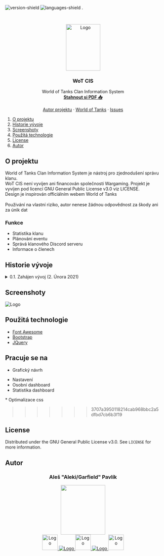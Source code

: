 ![version-shield]
![languages-shield]
.
<!-- PROJECT LOGO -->
<br />
<p align="center">
  <a href="http://wot-cis.alespavlik.cz/">
    <img src="http://wot-cis.alespavlik.cz/img/cis-logo.png" alt="Logo" width="111px" height="150px">
  </a>

  <h3 align="center">WoT CIS</h3>

  <p align="center">
    World of Tanks Clan Information System
    <br />
    <a href="http://wot-cis.alespavlik.cz/WoT-CIS.pdf"><strong>Stahnout si PDF 📥</strong></a>
    <br />
    <br />
    <a href="http://alespavlik.cz">Autor projektu</a>
    ·
    <a href="https://worldoftanks.eu/">World of Tanks</a>
    ·
    <a href="https://github.com/AlekiCreative/WorldOfTanks_CIS/issues">Issues</a>
  </p>
</p>


<!-- TABLE OF CONTENTS -->
<ol>
    <li><a href="#o-projektu">O projektu</a></li>
    <li><a href="#historie-vývoje">Historie vývoje</a></li>
    <li><a href="#screenshoty">Screenshoty</a></li>
    <li><a href="#použitá-technologie">Použitá technologie</a></li>
    <li><a href="#license">License</a></li>
    <li><a href="#autor">Autor</a></li>
</ol>

<!-- O projektu -->
## O projektu
<p>World of Tanks Clan Information System je nástroj pro zjednodušení správu klanu.</br>
WoT CIS není vyvíjen ani financován společnosti Wargaming. Projekt je vyvíjen pod licencí GNU General Public License v3.0 viz LICENSE.</br>
Design je inspirován officiálním webem World of Tanks</br>
</br>
Použivání na vlastní riziko, autor nenese žádnou odpovědnost za škody ani za únik dat</p>

### Funkce
<ul>
    <li>Statistika klanu</li>
    <li>Plánování eventu</li>
    <li>Správá klanového Discord serveru</li>
    <li>Informace o členech</li>
</ul>

<!-- Historie vývoje -->
## Historie vývoje
<details>
  <summary>0.1. Zahájen vývoj (2. Února 2021)</summary>
  <li>Grafický návrh </li>
  <li>Základní struktura souboru </li>
</details>

<!-- Screenshoty -->
## Screenshoty

<img src="obrázek_2021-02-02_010608.png" alt="Logo">

<!-- Použitá technologie -->
## Použitá technologie
* [Font Awesome](https://fontawesome.com)
* [Bootstrap](https://getbootstrap.com)
* [JQuery](https://jquery.com)


## Pracuje se na

*	Grafický návrh
<ul>	
<li>Nastavení</li>
<li>Osobní dashboard</li>
<li>Statistika dashboard</li>
</ul>
*	Optimalizace css


>>>>>>> 3707a3950118214cab968bbc2a5dfbd7cb6b3f19
<!-- LICENSE -->
## License

Distributed under the GNU General Public License v3.0. See `LICENSE` for more information.

<!-- Autor -->
## Autor
<h3 align="center">Aleš "Aleki/Garfield" Pavlík</h3>

<p align="center">
  
  <img src="https://content-core.grandit.cz//crew/prod/categories/images/Garfield.png" width="144px" height="160px">
  
  </br>
  
  <a href="https://www.instagram.com/aleki_arts/">
    <img src="https://i0.wp.com/voxeuropae.com/wp-content/uploads/2019/02/SKq9yH-black-and-white-instagram-logo-png.png?fit=1200%2C1200&ssl=1&w=640" alt="Logo" width="50px" height="50px">
  </a>
  
   <a href="#autor">
    <img src="http://www.alespavlik.cz/blank-field.png" alt="Logo">
   </a>
  
  <a href="https://twitter.com/AleschP">
    <img src="https://www.shareicon.net/data/2016/01/05/698545_network_512x512.png" alt="Logo" width="50px" height="50px">
  </a>
  
  <a href="#autor">
    <img src="http://www.alespavlik.cz/blank-field.png" alt="Logo">
  </a>
  
  <a href="https://www.youtube.com/channel/UCVm5Zv6LHJw9iO5iNQADR0g">
    <img src="https://www.searchpng.com/wp-content/uploads/2019/02/Youtube-Black-Icon-PNG-715x715.png" alt="Logo" width="50px" height="50px">
  </a>
  
</p>

[version-shield]: https://ctrlv.cz/shots/2021/02/01/pBqP.png
[languages-shield]:https://ctrlv.cz/shots/2021/02/01/upMD.png
